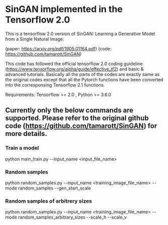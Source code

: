# SinGAN implemented in the Tensorflow 2.0

This is a tensorflow 2.0 version of SinGAN: Learning a Generative Model from a Single Natural Image.

(paper: https://arxiv.org/pdf/1905.01164.pdf)
(code: https://github.com/tamarott/SinGAN)

This code has followed the official tensorflow 2.0 coding guideline (https://www.tensorflow.org/alpha/guide/effective_tf2) and basic & advanced tutorials. Basically all the parts of the codes are exactly same as the original codes except that all the Pytorch functions have been converted into the corresponsing Tensorflow 2.1 functions.

Requirements: Tensorflow >= 2.0 , Python >= 3.6.0

## Currently only the below commands are supported. Please refer to the original github code (https://github.com/tamarott/SinGAN) for more details. 

### Train a model
python main_train.py --input_name <input_file_name>

### Random samples
python random_samples.py --input_name <training_image_file_name> --mode random_samples --gen_start_scale <generation start scale number>

### Random samples of arbitrery sizes
python random_samples.py --input_name <training_image_file_name> --mode random_samples_arbitrary_sizes --scale_h <horizontal scaling factor> --scale_v <vertical scaling factor>
